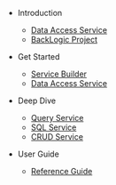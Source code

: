 <!-- docs/_sidebar.md -->
- Introduction
    - [Data Access Service](/DataAccessService.md)
    - [BackLogic Project](/project)

- Get Started
    - [Service Builder](/GetStarted/getStartedWithServiceBuilder.md "Get Started with Service Builder")
    - [Data Access Service](/GetStarted/getStartedWithDataAccessService.md  "Get Started with Data Access Service")

- Deep Dive
    - [Query Service](/DeepDive/DeepDive-QueryService.md)
    - [SQL Service](/DeepDive/DeepDive-SQLService.md)
    - [CRUD Service](/DeepDive/DeepDive-CRUDService.md)

- User Guide
    - [Reference Guide](/guide/guide.md)
